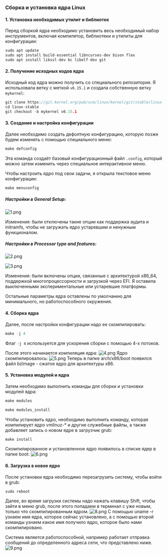 ### Сборка и установка ядра Linux
#### 1. Установка необходимых утилит и библиотек
Перед сборкой ядра необходимо установить весь необходимый набор инструментов, включая компилятор, библиотеки и утилиты для конфигурации:
```c
sudo apt update
sudo apt install build-essential libncurses-dev bison flex 
sudo apt install libssl-dev bc libelf-dev git
```

#### 2. Получение исходных кодов ядра

Исходный код ядра можно получить со специального репозитория. Я использовала ветку с меткой `v6.15.1` и создала собственную ветку `mykernel`:
```c
git clone https://git.kernel.org/pub/scm/linux/kernel/git/stable/linux.git
cd linux-stable
git checkout -b mykernel v6.15.1
```

#### 3. Создание и настройка конфигурации
Далее необходимо создать дефолтную конфигурацию, которую позже будем изменять с помощью специального меню:
```c
make defconfig
```
Эта команда создаёт базовый конфигурационный файл `.config`, который можно затем изменить через специальное интерактивное меню.

Чтобы настроить ядро под свои задачи, я открыла текстовое меню конфигурации:
```c
make menuconfig
```

##### Настройки в **General Setup**:
![1.png](images/1.png)

Изменения: были отключены такие опции как поддержка аудита и initramfs, чтобы не загружать ядро устаревшим и ненужным функционалом.

##### Настройки в **Processor type and features**:
![2.png](images/2.png)

![3.png](images/3.png)

Изменения: были включены опции, связанные с архитектурой x86_64, поддержкой многопроцессорности и загрузкой через EFI. Я оставила выключенными экспериментальные или устаревшие платформы.

Остальные параметры ядра оставлены по умолчанию для минимального, но работоспособного окружения.

#### 4. Сборка ядра
Далее, после настройки конфигурации надо ее скомпилировать:
```c
make -j 4
```
Флаг `-j 4` используется для ускорения сборки с помощью 4-х потоков.

 После этого начинается компиляция ядра:
 ![4.png](images/4.png)
Ядро скомпилировалось:
 ![5.png](images/5.png)
Теперь в папке arch/x86/boot появился  файл bzImage - сжатое ядро для архитектуры x86.

#### 5. Установка модулей и ядра
Затем необходимо выполнить команды для сборки и установки модулей ядра:
```c
make modules
```

```c
make modules_install
```

Чтобы установить ядро, необходимо выполнить команду, которая компилирует ядро vmlinuz-\* и другие служебные файлы, а также добавляет запись о новом ядре в загрузчик grub:
```c
make install
```


Скомпилированное и установленное ядро появилось в списке ядер в папке boot:
![6.png](images/6.png)

#### 6. Загрузка в новое ядро
После установки ядра необходимо перезагрузить систему, чтобы войти в grub:
```c
sudo reboot
```
Далее, во время загрузки системы надо нажать клавишу Shift, чтобы зайти в меню grub, после этого попадаем в терминал с уже новым, только что скомпилированным ядром.
![8.png](images/8.png)
С помощью uname -r узнаем имя ядра, которое сейчас установлено, а с помощью второй команды узнаем  какое имя получило  ядро, которое было нами скомпилировано.

Система является работоспособной, например работает отправка сообщений до определенного адреса сети, что представлено ниже.
![9.png](images/9.png)